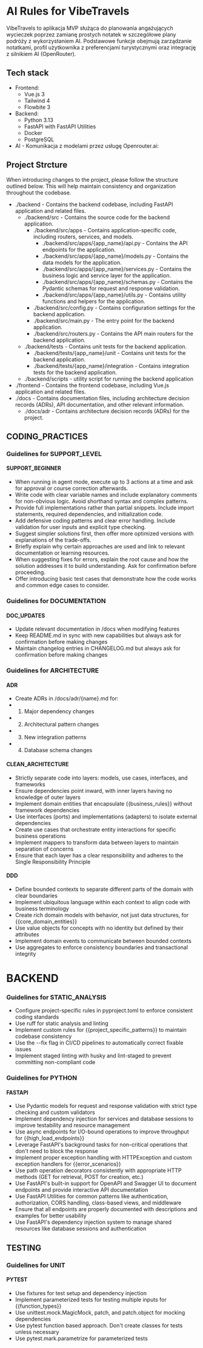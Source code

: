 # AI Rules for VibeTravels

VibeTravels to aplikacja MVP służąca do planowania angażujących wycieczek poprzez zamianę prostych notatek w szczegółowe plany podróży z wykorzystaniem AI. Podstawowe funkcje obejmują zarządzanie notatkami, profil użytkownika z preferencjami turystycznymi oraz integrację z silnikiem AI (OpenRouter).

## Tech stack

- Frontend:
  - Vue.js 3
  - Tailwind 4
  - Flowbite 3
- Backend:
    - Python 3.13
    - FastAPI with FastAPI Utilities
    - Docker
    - PostgreSQL
- AI - Komunikacja z modelami przez usługę Openrouter.ai:

## Project Strcture

When introducing changes to the project, please follow the structure outlined below. This will help maintain consistency and organization throughout the codebase.

* ./backend - Contains the backend codebase, including FastAPI application and related files.
   * ./backend/src - Contains the source code for the backend application.
     * ./backend/src/apps - Contains application-specific code, including routers, services, and models.
        * ./backend/src/apps/{app_name}/api.py - Contains the API endpoints for the application.
        * ./backend/src/apps/{app_name}/models.py - Contains the data models for the application.
        * ./backend/src/apps/{app_name}/services.py - Contains the business logic and service layer for the application.
        * ./backend/src/apps/{app_name}/schemas.py - Contains the Pydantic schemas for request and response validation.
        * ./backend/src/apps/{app_name}/utils.py - Contains utility functions and helpers for the application.
     * ./backend/src/config.py - Contains configuration settings for the backend application.
     * ./backend/src/main.py - The entry point for the backend application.
     * ./backend/src/routers.py - Contains the API main routers for the backend application.
   * ./backend/tests - Contains unit tests for the backend application.
      * ./backend/tests/{app_name}/unit - Contains unit tests for the backend application.
      * ./backend/tests/{app_name}/integration - Contains integration tests for the backend application.
   * ./backend/scripts - utility script for running the backend application
* ./frontend - Contains the frontend codebase, including Vue.js application and related files.
* ./docs - Contains documentation files, including architecture decision records (ADRs), API documentation, and other relevant information.
   * ./docs/adr - Contains architecture decision records (ADRs) for the project.

## CODING_PRACTICES

### Guidelines for SUPPORT_LEVEL

#### SUPPORT_BEGINNER

- When running in agent mode, execute up to 3 actions at a time and ask for approval or course correction afterwards.
- Write code with clear variable names and include explanatory comments for non-obvious logic. Avoid shorthand syntax and complex patterns.
- Provide full implementations rather than partial snippets. Include import statements, required dependencies, and initialization code.
- Add defensive coding patterns and clear error handling. Include validation for user inputs and explicit type checking.
- Suggest simpler solutions first, then offer more optimized versions with explanations of the trade-offs.
- Briefly explain why certain approaches are used and link to relevant documentation or learning resources.
- When suggesting fixes for errors, explain the root cause and how the solution addresses it to build understanding. Ask for confirmation before proceeding.
- Offer introducing basic test cases that demonstrate how the code works and common edge cases to consider.

### Guidelines for DOCUMENTATION

#### DOC_UPDATES

- Update relevant documentation in /docs when modifying features
- Keep README.md in sync with new capabilities but always ask for confirmation before making changes
- Maintain changelog entries in CHANGELOG.md but always ask for confirmation before making changes

### Guidelines for ARCHITECTURE

#### ADR

- Create ADRs in /docs/adr/{name}.md for:
- 1) Major dependency changes
- 2) Architectural pattern changes
- 3) New integration patterns
- 4) Database schema changes

#### CLEAN_ARCHITECTURE

- Strictly separate code into layers: models, use cases, interfaces, and frameworks
- Ensure dependencies point inward, with inner layers having no knowledge of outer layers
- Implement domain entities that encapsulate {{business_rules}} without framework dependencies
- Use interfaces (ports) and implementations (adapters) to isolate external dependencies
- Create use cases that orchestrate entity interactions for specific business operations
- Implement mappers to transform data between layers to maintain separation of concerns
- Ensure that each layer has a clear responsibility and adheres to the Single Responsibility Principle

#### DDD

- Define bounded contexts to separate different parts of the domain with clear boundaries
- Implement ubiquitous language within each context to align code with business terminology
- Create rich domain models with behavior, not just data structures, for {{core_domain_entities}}
- Use value objects for concepts with no identity but defined by their attributes
- Implement domain events to communicate between bounded contexts
- Use aggregates to enforce consistency boundaries and transactional integrity

# BACKEND

### Guidelines for STATIC_ANALYSIS

- Configure project-specific rules in pyproject.toml to enforce consistent coding standards
- Use ruff for static analysis and linting
- Implement custom rules for {{project_specific_patterns}} to maintain codebase consistency
- Use the --fix flag in CI/CD pipelines to automatically correct fixable issues
- Implement staged linting with husky and lint-staged to prevent committing non-compliant code

### Guidelines for PYTHON

#### FASTAPI

- Use Pydantic models for request and response validation with strict type checking and custom validators
- Implement dependency injection for services and database sessions to improve testability and resource management
- Use async endpoints for I/O-bound operations to improve throughput for {{high_load_endpoints}}
- Leverage FastAPI's background tasks for non-critical operations that don't need to block the response
- Implement proper exception handling with HTTPException and custom exception handlers for {{error_scenarios}}
- Use path operation decorators consistently with appropriate HTTP methods (GET for retrieval, POST for creation, etc.)
- Use FastAPI's built-in support for OpenAPI and Swagger UI to document endpoints and provide interactive API documentation
- Use FastAPI Utilities for common patterns like authentication, authorization, CORS handling, class-based views, and middleware
- Ensure that all endpoints are properly documented with descriptions and examples for better usability
- Use FastAPI's dependency injection system to manage shared resources like database sessions and authentication

## TESTING

### Guidelines for UNIT

#### PYTEST

- Use fixtures for test setup and dependency injection
- Implement parameterized tests for testing multiple inputs for {{function_types}}
- Use unittest.mock.MagicMock, patch, and patch.object for mocking dependencies
- Use pytest function based approach. Don't create classes for tests unless necessary
- Use pytest.mark.parametrize for parameterized tests
  